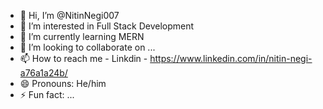 - 👋 Hi, I’m @NitinNegi007
- 👀 I’m interested in Full Stack Development
- 🌱 I’m currently learning MERN
- 💞️ I’m looking to collaborate on ...
- 📫 How to reach me - Linkdin - https://www.linkedin.com/in/nitin-negi-a76a1a24b/
- 😄 Pronouns: He/him
- ⚡ Fun fact: ...

<!---
NitinNegi007/NitinNegi007 is a ✨ special ✨ repository because its `README.md` (this file) appears on your GitHub profile.
You can click the Preview link to take a look at your changes.
--->
